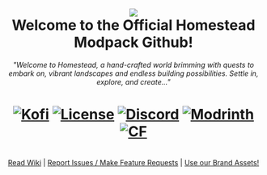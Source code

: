<h1 align="center">
	<img src="https://cdn.modrinth.com/data/cached_images/5b22205d972d2006c6bd3ff913524a33f8a5761e.png"><br>
	Welcome to the Official Homestead Modpack Github! <br>
</h1>
<p align="center">
	<i>"Welcome to Homestead, a hand-crafted world brimming with quests to embark on, vibrant landscapes and endless building possibilities. Settle in, explore, and create..."</i>
</p>
<h1 align="center">
	<a href="https://ko-fi.com/tokimi"><img src="https://shields.io/badge/kofi-Buy_a_coffee-ff5f5f?logo=ko-fi&style=for-the-badgeKofi" alt="Kofi"></a>
	<a href="https://github.com/iamtokimi/homestead/blob/main/LICENSE.md"><img src="https://img.shields.io/badge/license-ARR-cyan" alt="License"></a>
	<a href="https://discord.gg/cozycord"><img src="https://img.shields.io/discord/1314787848779726920?color=5865f2&label=Discord&style=flat" alt="Discord"></a>
	<a href="https://modrinth.com/mod/homestead"><img src="https://img.shields.io/modrinth/dt/homestead?logo=modrinth&label=&suffix=%20&style=flat&color=242629&labelColor=5ca424&logoColor=1c1c1c" alt="Modrinth"></a>
	<a href="https://www.curseforge.com/minecraft/modpacks/homestead-cozy"><img src="http://cf.way2muchnoise.eu/short_1258033.svg" alt="CF"></a>
</h1>
<br>
<div align="center">
	<a href="https://github.com/iamtokimi/homestead/wiki">Read Wiki</a> | <a href="https://github.com/iamtokimi/homestead/issues">Report Issues / Make Feature Requests</a> | <a href="https://github.com/iamtokimi/homestead/tree/main/branding">Use our Brand Assets!</a>
</div>
